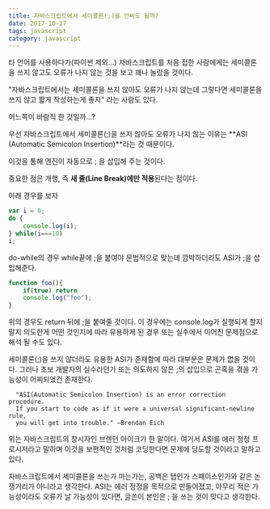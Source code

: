 ```yaml
---
title: 자바스크립트에서 세미콜론(;)을 안써도 될까?
date: 2017-10-17
tags: javascript
category: javascript
---
```




타 언어를 사용하다가(파이썬 제외...) 자바스크립트를 처음 접한 사람에게는 
세미콜론을 쓰지 않고도 오류가 나지 않는 것을 보고 꽤나 놀랐을 것이다.



"자바스크립트에서는 세미콜론을 쓰지 않아도 오류가 나지 않는데 
그렇다면 세미콜론을 쓰지 않고 짧게 작성하는게 좋지" 라는 사람도 있다.

어느쪽이 바람직 한 것일까...?



우선 자바스크립트에서 세미콜론(;)을 쓰지 않아도 오류가 나지 않는 이유는
**ASI (Automatic Semicolon Insertion)**라는 것 때문이다.

이것을 통해 엔진이 자동으로 ; 을 삽입해 주는 것이다.



중요한 점은 개행, 즉 **새 줄(Line Break)에만 적용**된다는 점이다.



아래 경우를 보자

```javascript
var i = 0;
do {
    console.log(i);
} while(i===10)
i;
```

do-while의 경우 while끝에 ;을 붙여야 문법적으로 맞는데 깜박하더라도 ASI가 ;을 삽입해준다.

```javascript
function foo(){
    if(true) return
    console.log("foo");
}
```

위의 경우도 return 뒤에 ;을 붙여줄 것이다. 
이 경우에는 console.log가 실행되게 할지 말지 의도한게 어떤 것인지에 따라 
유용하게 된 경우 또는 실수에서 이어진 문제점으로 해석 될 수도 있다.



세미콜론(;)을 쓰지 않더라도 유용한 ASI가 존재함에 따라 대부분은 문제가 없을 것이다.
그러나 초보 개발자의 실수라던가 또는 의도하지 않은 ;의 삽입으로 곤혹을 겪을 가능성이 어찌되었건 존재한다.



```
  "ASI(Automatic Semicolon Insertion) is an error correction procedure. 
  If you start to code as if it were a universal significant-newline rule, 
  you will get into trouble." —Brendan Eich
```

위는 자바스크립트의 창시자인 브렌던 아이크가 한 말이다.
여기서 ASI를 에러 정정 프로시저라고 말하며 이것을 보편적인 것처럼 코딩한다면 문제에 당도할 것이라고 말하고 있다.



자바스크립트에서 세미콜론을 쓰는가 마는가는,
공백은 탭인가 스패이스인가와 같은 논쟁거리가 아니라고 생각한다.
ASI는 에러 정정을 목적으로 만들어졌고, 아무리 적은 가능성이라도 오류가 날 가능성이 있다면,
글쓴이 본인은 ; 을 쓰는 것이 맞다고 생각한다.